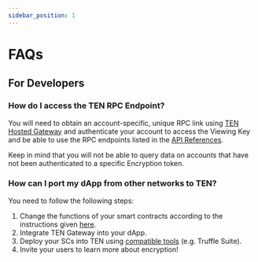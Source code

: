 ```yaml
---
sidebar_position: 1
---
```

# FAQs

## For Developers 

### How do I access the TEN RPC Endpoint?
You will need to obtain an account-specific, unique RPC link using [TEN Hosted Gateway](/docs/tools-infrastructure/hosted-gateway) and authenticate your account to access the Viewing Key and be able to use the RPC endpoints listed in the [API References](/docs/api-reference/json-rpc-apis).

Keep in mind that you will not be able to query data on accounts that have not been authenticated to a specific Encryption token.

### How can I port my dApp from other networks to TEN? 
You need to follow the following steps:

1. Change the functions of your smart contracts according to the instructions given [here](/docs/getting-started/for-developers/explore-contracts-in-ten).
2. Integrate TEN Gateway into your dApp.
3. Deploy your SCs into TEN using [compatible tools](/docs/tools-infrastructure/compatible-tools) (e.g. Truffle Suite).
4. Invite your users to learn more about encryption!